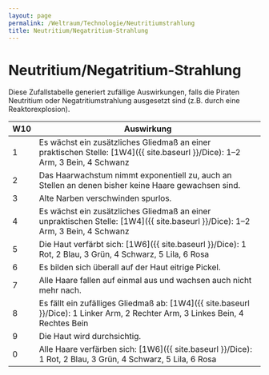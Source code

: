 ```yaml
---
layout: page
permalink: /Weltraum/Technologie/Neutritiumstrahlung
title: Neutritium/Negatritium-Strahlung
---
```


# Neutritium/Negatritium-Strahlung

Diese Zufallstabelle generiert zufällige Auswirkungen, falls die Piraten Neutritium oder Negatritiumstrahlung ausgesetzt sind (z.B. durch eine Reaktorexplosion).

<table>
<thead>
<tr><th>W10</th><th>Auswirkung</th></tr>
</thead>
<tbody>
<tr><td>1</td><td>Es wächst ein zusätzliches Gliedmaß an einer praktischen Stelle: [1W4]({{ site.baseurl }}/Dice): 1&ndash;2 Arm, 3 Bein, 4 Schwanz</td></tr>
<tr><td>2</td><td>Das Haarwachstum nimmt exponentiell zu, auch an Stellen an denen bisher keine Haare gewachsen sind.</td></tr>
<tr><td>3</td><td>Alte Narben verschwinden spurlos.</td></tr>
<tr><td>4</td><td>Es wächst ein zusätzliches Gliedmaß an einer unpraktischen Stelle: [1W4]({{ site.baseurl }}/Dice): 1&ndash;2 Arm, 3 Bein, 4 Schwanz</td></tr>
<tr><td>5</td><td>Die Haut verfärbt sich: [1W6]({{ site.baseurl }}/Dice): 1 Rot, 2 Blau, 3 Grün, 4 Schwarz, 5 Lila, 6 Rosa</td></tr>
<tr><td>6</td><td>Es bilden sich überall auf der Haut eitrige Pickel.</td></tr>
<tr><td>7</td><td>Alle Haare fallen auf einmal aus und wachsen auch nicht mehr nach.</td></tr>
<tr><td>8</td><td>Es fällt ein zufälliges Gliedmaß ab: [1W4]({{ site.baseurl }}/Dice): 1 Linker Arm, 2 Rechter Arm, 3 Linkes Bein, 4 Rechtes Bein</td></tr>
<tr><td>9</td><td>Die Haut wird durchsichtig.</td></tr>
<tr><td>0</td><td>Alle Haare verfärben sich: [1W6]({{ site.baseurl }}/Dice): 1 Rot, 2 Blau, 3 Grün, 4 Schwarz, 5 Lila, 6 Rosa</td></tr>
</tbody>
</table>
